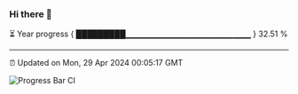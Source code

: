 ### Hi there 👋

⏳ Year progress { █████████▁▁▁▁▁▁▁▁▁▁▁▁▁▁▁▁▁▁▁▁▁ } 32.51 %

---

⏰ Updated on Mon, 29 Apr 2024 00:05:17 GMT

![Progress Bar CI](https://github.com/liununu/liununu/workflows/Progress%20Bar%20CI/badge.svg)
